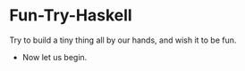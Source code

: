 # Fun-Try-Haskell
Try to build a tiny thing all by our hands, and wish it to be fun.


* Now let us begin.
